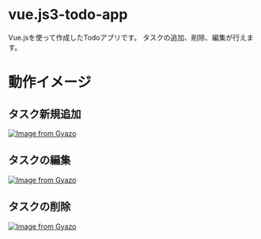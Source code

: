 # vue.js3-todo-app
Vue.jsを使って作成したTodoアプリです。
タスクの追加、削除、編集が行えます。

# 動作イメージ
## タスク新規追加
[![Image from Gyazo](https://i.gyazo.com/673c95a0cd98b2e5626aa85e6984e9c0.gif)](https://gyazo.com/673c95a0cd98b2e5626aa85e6984e9c0)

## タスクの編集
[![Image from Gyazo](https://i.gyazo.com/6d79b9cd15637f4d2424578b3394de46.gif)](https://gyazo.com/6d79b9cd15637f4d2424578b3394de46)

## タスクの削除
[![Image from Gyazo](https://i.gyazo.com/6676bd01faaf519cf976631d5a74bf39.gif)](https://gyazo.com/6676bd01faaf519cf976631d5a74bf39)
